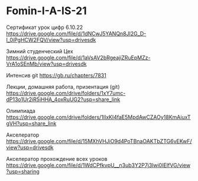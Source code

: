 # Fomin-I-A-IS-21
Сертификат урок цифр 6.10.22
https://drive.google.com/file/d/1dNCwJ5YANQn8Jl2G_D-I_0iPgHCW2FQV/view?usp=drivesdk

Зимний студенческий Цех
https://drive.google.com/file/d/1aVsAV2bRgeajiZRuEpMZz-VrA1oSEnMb/view?usp=drivesdk 

Интенсив git
https://gb.ru/chapters/7831 

Лекции, домашняя работа, призентация (git)
https://drive.google.com/drive/folders/1xY7umc-dP13o1Ur2iR5iHHA_4oxRuUG2?usp=share_link

Олимпиада 
https://drive.google.com/drive/folders/1lIxKI4faE5MpdAwCZAOy18KmAiuxTgVH?usp=share_link

Акселератор
https://drive.google.com/file/d/15MXhVHJiO9d4PoTBnaOAKTbZTG6vEKwF/view?usp=drivesdk

Акселератор прохождение всех уроков 
https://drive.google.com/file/d/1WdCPfkvpU__n3ub3Y2P7j3lwi0IEIfVG/view?usp=sharing
